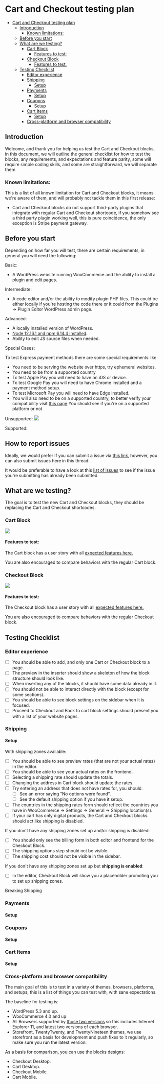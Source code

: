 <!--
taking a look from https://make.wordpress.org/test/handbook/call-for-testing/
note: there will be many grammar mistakes since Grammarly doesn't work here, but I will run
this through it later when I finish.
-->

# Cart and Checkout testing plan

- [Cart and Checkout testing plan](#cart-and-checkout-testing-plan)
  * [Introduction](#introduction)
    + [Known limitations:](#known-limitations-)
  * [Before you start](#before-you-start)
  * [What are we testing?](#what-are-we-testing-)
    + [Cart Block](#cart-block)
      - [Features to test:](#features-to-test-)
    + [Checkout Block](#checkout-block)
      - [Features to test:](#features-to-test--1)
  * [Testing Checklist](#testing-checklist)
    + [Editor experience](#editor-experience)
    + [Shipping](#shipping)
      - [Setup](#setup)
    + [Payments](#payments)
      - [Setup](#setup-1)
    + [Coupons](#coupons)
      - [Setup](#setup-2)
    + [Cart Items](#cart-items)
      - [Setup](#setup-3)
    + [Cross-platform and browser compatibility](#cross-platform-and-browser-compatibility)

## Introduction

Welcome, and thank you for helping us test the Cart and Checkout blocks,
in this document, we will outline the general checklist for how to test
the blocks, any requirements, and expectations and feature parity, some
will require simple coding skills, and some are straightforward, we will
separate them.

### Known limitations:
<!-- Debating on where to put this section -->
This is a list of all known limitation for Cart and Checkout blocks, it means
we're aware of them, and will probably not tackle them in this first release:

- Cart and Checkout blocks do not support third-party plugins that integrate with
  regular Cart and Checkout shortcode, if you somehow see a third party plugin working
  well, this is pure coincidence, the only exception is Stripe payment gateway.

## Before you start

Depending on how far you will test, there are certain requirements, in general
you will need the following:

Basic:
- A WordPress website running WooCommerce and the ability to install a plugin and edit pages.

Intermediate:
- A code editor and/or the ability to modify plugin PHP files.
  This could be either locally if you're hosting the code there or it could from the Plugins -> Plugin Editor
  WordPress admin page.

Advanced:
- A locally installed version of WordPress.
- [Node 12.16.1 and npm 6.14.4 installed](https://github.com/woocommerce/woocommerce-gutenberg-products-block/blob/master/package.json#L149-L150).
- Ability to edit JS source files when needed.

Special Cases:
<!-- This section should be moved to stripe payment testing -->
To test Express payment methods there are some special requirements like
- You need to be serving the website over https, try ephemeral websites.
- You need to be from a supported country <!-- Nadir: not yet sure about this condition and what kind of countries are exactly supported or not. -->
- To test Apple Pay you will need to have an iOS or device.
- To test Google Pay you will need to have Chrome installed and a payment method setup.
- To test Microsoft Pay you will need to have Edge installed.
- You will also need to be on a supported country, to better verify your compatibility visit
  [this page](https://stripe.com/docs/stripe-js/elements/payment-request-button#react-overview)
  You should see if you're on a supported platform or not

Unsupported:
![](https://i.imgur.com/EpkFrat.png)

Supported:
<!-- someone should screenshot it for me -->

## How to report issues

<!-- We might want to create a more simplified template, that template
assumes a lot of steps when it comes to accessability. -->
Ideally, we would prefer if you can submit a issue via [this link](https://github.com/woocommerce/woocommerce-gutenberg-products-block/issues/new?template=---bug-report.md), however, you can also submit issues here in this thread. <!-- assuming this will be a P2 -->

<!-- This will link to all bugs (open or closed) within a milestone (2.6), if we have a better way to triage bugs, update it here. -->
It would be preferable to have a look at this [list of issues](https://github.com/woocommerce/woocommerce-gutenberg-products-block/issues?q=is%3Aissue+label%3A%22type%3A+bug%22+milestone%3A2.6.0+) to see if the issue you're submitting has already been submitted.

## What are we testing?

The goal is to test the new Cart and Checkout blocks, they should be replacing
the Cart and Checkout shortcodes.

### Cart Block

![](https://i.imgur.com/mcbXgqV.png)

#### Features to test:

The Cart block has a user story with all [expected features here.](https://github.com/woocommerce/woocommerce-gutenberg-products-block/issues/1289)
<!-- debating whether we should be linking to the epic, or copying the epic
content here, in both cases, the epic should be cleaned and features that are
not valid for this MVP should be deleted to avoid confusion. -->
You are also encouraged to compare behaviors with the regular Cart block.


### Checkout Block

![](https://i.imgur.com/9KhYK2L.png)

#### Features to test:

The Checkout block has a user story with all [expected features here.](https://github.com/woocommerce/woocommerce-gutenberg-products-block/issues/1294)
<!-- same comment as above -->
You are also encouraged to compare behaviors with the regular Checkout block.

## Testing Checklist

### Editor experience

- [ ] You should be able to add, and only one Cart or Checkout block to a page.
- [ ] The preview in the inserter should show a skeleton of how the block structure should look like.
- [ ] When inserting any of the blocks, it should have some data already in it.
- [ ] You should not be able to interact directly with the block (except for some sections).
- [ ] You should be able to see block settings on the sidebar when it is focused.
- [ ] Proceed to Checkout and Back to cart block settings should present you with a list of your website pages.

### Shipping

#### Setup


With shipping zones available:

- [ ] You should be able to see preview rates (that are not your actual rates) in the editor.
- [ ] You should be able to see your actual rates on the frontend.
- [ ] Selecting a shipping rate should update the totals.
- [ ] Changing the address in Cart block should update the rates.
- [ ] Try entering an address that does not have rates for, you should:
  - [ ] See an error saying "No options were found".
  - [ ] See the default shipping option if you have it setup.
- [ ] The countries in the shipping rates form should reflect the countries you have in WooCommerce -> Settings -> General -> Shipping location(s).
- [ ] If your cart has only digital products, the Cart and Checkout blocks should act like shipping is disabled.

If you don't have any shipping zones set up and/or shipping is disabled:

- [ ] You should only see the billing form in both editor and frontend for the Checkout Block.
- [ ] The shipping options step should not be visible.
- [ ] The shipping cost should not be visible in the sidebar.

If you don't have any shipping zones set up but **shipping is enabled**:

- [ ] In the editor, Checkout Block will show you a placeholder promoting you to set up shipping zones.

Breaking Shipping

<!-- include here all cases in which we can break shipping -->

<!-- As I was writing, I discovered I went too deep into feature details that can be covered by user story in the epics, so I'm leaving those details for now and focusing on more testing sides -->

### Payments

#### Setup

### Coupons

#### Setup

### Cart Items

#### Setup

### Cross-platform and browser compatibility

The main goal of this is to test in a variety of themes, browsers, platforms, and setups, this is a list of things you can test with, with sane expectations.

The baseline for testing is:
- WordPress 5.3 and up.
- WooCommerce 4.0 and up
- All Browsers supported by [those two versions](https://make.wordpress.org/core/handbook/best-practices/browser-support/) so this includes Internet Explorer 11, and latest two versions of each browser.
- Storefront, TwentyTwenty, and TwentyNineteen themes, we use storefront as a basis for development and push fixes to it regularly, so make sure you run the latest version.

As a basis for comparison, you can use the blocks designs:

- Checkout Desktop.
- Cart Desktop.
- Checkout Mobile.
- Cart Mobile.
